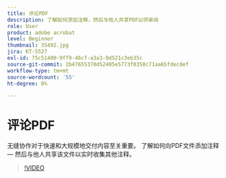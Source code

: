 ```yaml
---
title: 评论PDF
description: 了解如何添加注释，然后与他人共享PDF以供审阅
role: User
product: adobe acrobat
level: Beginner
thumbnail: 35492.jpg
jira: KT-5527
exl-id: 75c51400-9ff9-46cf-a3a3-9d521c3eb35c
source-git-commit: 2b47655370d52405e5773f0358c71aa65fdecdef
workflow-type: tm+mt
source-wordcount: '55'
ht-degree: 0%

---
```


# 评论PDF

无缝协作对于快速和大规模地交付内容至关重要。 了解如何向PDF文件添加注释 — 然后与他人共享该文件以实时收集其他注释。

>[!VIDEO](https://video.tv.adobe.com/v/35492?quality=12&learn=on&hidetitle=true)
